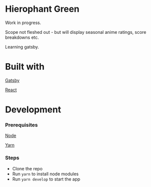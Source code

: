 # Hierophant Green

Work in progress.

Scope not fleshed out - but will display seasonal anime ratings, score breakdowns etc.

Learning gatsby.

# Built with

[Gatsby](https://www.gatsbyjs.org/)

[React](https://reactjs.org/)

# Development

### Prerequisites

[Node](https://nodejs.org/)

[Yarn](https://yarnpkg.com/)

### Steps

- Clone the repo
- Run `yarn` to install node modules
- Run `yarn develop` to start the app
